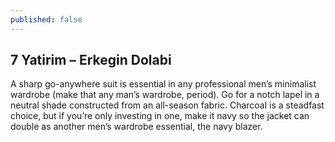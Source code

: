 ```yaml
---
published: false
---
```

## 7 Yatirim – Erkegin Dolabi

A sharp go-anywhere suit is essential in any professional men’s minimalist wardrobe (make that any man’s wardrobe, period). Go for a notch lapel in a neutral shade constructed from an all-season fabric. Charcoal is a steadfast choice, but if you’re only investing in one, make it navy so the jacket can double as another men’s wardrobe essential, the navy blazer.


